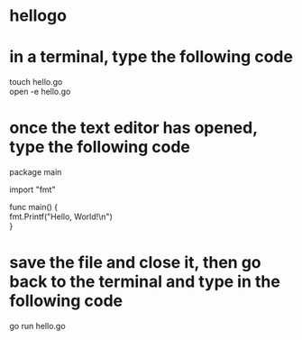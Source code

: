 # hellogo

# in a terminal, type the following code
touch hello.go  
open -e hello.go  

# once the text editor has opened, type the following code
package main  

import "fmt"  

func main() {  
    fmt.Printf("Hello, World!\n")  
}  

# save the file and close it, then go back to the terminal and type in the following code
go run hello.go


